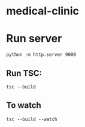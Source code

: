 # medical-clinic
# Run server
`python -m http.server 9000`

## Run TSC:
`tsc --build`

## To watch
`tsc --build --watch`
